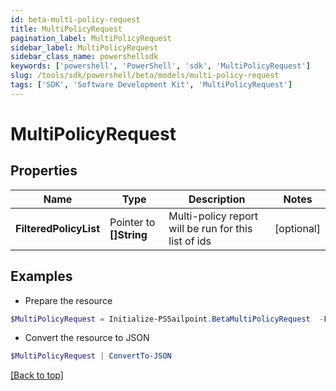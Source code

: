 ```yaml
---
id: beta-multi-policy-request
title: MultiPolicyRequest
pagination_label: MultiPolicyRequest
sidebar_label: MultiPolicyRequest
sidebar_class_name: powershellsdk
keywords: ['powershell', 'PowerShell', 'sdk', 'MultiPolicyRequest'] 
slug: /tools/sdk/powershell/beta/models/multi-policy-request
tags: ['SDK', 'Software Development Kit', 'MultiPolicyRequest']
---
```



# MultiPolicyRequest

## Properties

Name | Type | Description | Notes
------------ | ------------- | ------------- | -------------
**FilteredPolicyList** |  Pointer to **[]String** | Multi-policy report will be run for this list of ids | [optional] 

## Examples

- Prepare the resource
```powershell
$MultiPolicyRequest = Initialize-PSSailpoint.BetaMultiPolicyRequest  -FilteredPolicyList null
```

- Convert the resource to JSON
```powershell
$MultiPolicyRequest | ConvertTo-JSON
```


[[Back to top]](#) 

